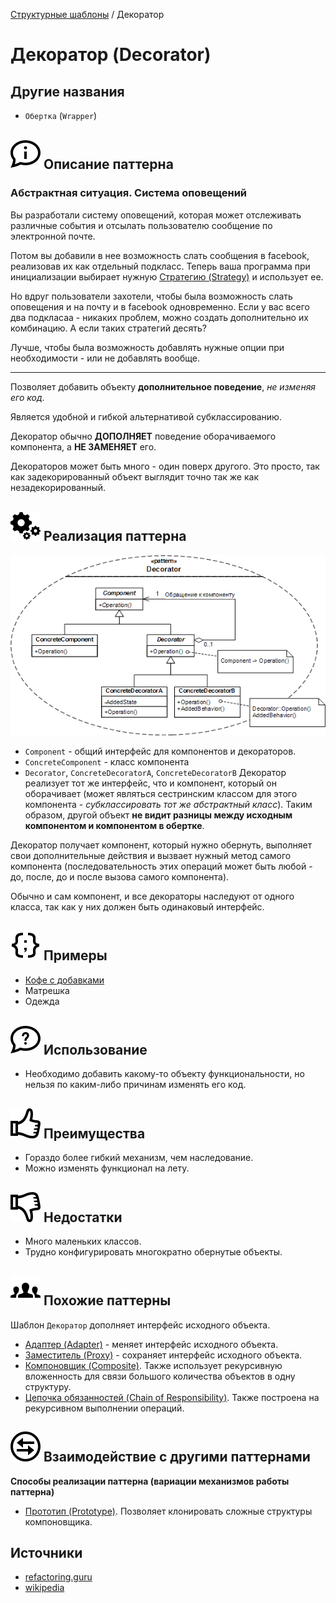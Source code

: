 [Структурные шаблоны](../#readme) / Декоратор

# Декоратор (Decorator)

## Другие названия

* `Обертка` (`Wrapper`)

## ![](../../ui/info.svg) Описание паттерна


### Абстрактная ситуация. Система оповещений

Вы разработали систему оповещений, которая может отслеживать различные события и отсылать пользователю сообщение по электронной почте.

Потом вы добавили в нее возможность слать сообщения в facebook, реализовав их как отдельный подкласс. Теперь ваша программа при инициализации выбирает нужную [Стратегию (Strategy)](../../behavioral/strategy#readme) и использует ее.

Но вдруг пользователи захотели, чтобы была возможность слать оповещения и на почту и в facebook одновременно. Если у вас всего два подкласаа - никаких проблем, можно создать дополнительно их комбинацию. А если таких стратегий десять?

Лучше, чтобы была возможность добавлять нужные опции при необходимости - или не добавлять вообще.

***


Позволяет добавить объекту **дополнительное поведение**, *не изменяя его код*.

Является удобной и гибкой альтернативой субклассированию.

Декоратор обычно **ДОПОЛНЯЕТ** поведение оборачиваемого компонента, а **НЕ ЗАМЕНЯЕТ** его.

Декораторов может быть много - один поверх другого. Это просто, так как задекорированный объект выглядит точно так же как незадекорированный.



## ![](../../ui/gear.svg) Реализация паттерна

![Схема паттерна Декоратор](./scheme/scheme.png)

* `Component` - общий интерфейс для компонентов и декораторов.
* `ConcreteComponent` - класс компонента
* `Decorator`, `ConcreteDecoratorA`, `ConcreteDecoratorB`
  Декоратор реализует тот же интерфейс, что и компонент, который он оборачивает (может являться сестринским классом для этого компонента - *субклассировать тот же абстрактный класс*). Таким образом, другой объект **не видит разницы между исходным компонентом и компонентом в обертке**.

Декоратор получает компонент, который нужно обернуть, выполняет свои дополнительные действия и вызвает нужный метод самого компонента (последовательность этих операций может быть любой - до, после, до и после вызова самого компонента).

Обычно и сам компонент, и все декораторы наследуют от одного класса, так как у них должен быть одинаковый интерфейс.



## ![](../../ui/code.svg) Примеры

* [Кофе с добавками](./coffee#readme)
* Матрешка
* Одежда



## ![](../../ui/question.svg) Использование

* Необходимо добавить какому-то объекту функциональности, но нельзя по каким-либо причинам изменять его код.


## ![](../../ui/good.svg) Преимущества

* Гораздо более гибкий механизм, чем наследование.
* Можно изменять функционал на лету.


## ![](../../ui/bad.svg) Недостатки

* Много маленьких классов.
* Трудно конфигурировать многократно обернутые объекты.



## ![](../../ui/twins.svg) Похожие паттерны

Шаблон `Декоратор` дополняет интерфейс исходного объекта.

* [Адаптер (Adapter)](../adapter#readme) - меняет интерфейс исходного объекта.
* [Заместитель (Proxy)](../proxy#readme) - сохраняет интерфейс исходного объекта.
* [Компоновщик (Composite)](../composite#readme). Также использует рекурсивную вложенность для связи большого количества объектов в одну структуру.
* [Цепочка обязанностей (Chain of Responsibility)](../../chainOfResponsibility#readme). Также построена на рекурсивном выполнении операций.


## ![](../../ui/interaction.svg) Взаимодействие с другими паттернами

**Способы реализации паттерна (вариации механизмов работы паттерна)**

* [Прототип (Prototype)](../../creational/prototype#readme). Позволяет клонировать сложные структуры компоновщика.



## Источники

* [refactoring.guru](https://refactoring.guru/ru/design-patterns/decorator)
* [wikipedia](https://ru.wikipedia.org/wiki/%D0%94%D0%B5%D0%BA%D0%BE%D1%80%D0%B0%D1%82%D0%BE%D1%80_(%D1%88%D0%B0%D0%B1%D0%BB%D0%BE%D0%BD_%D0%BF%D1%80%D0%BE%D0%B5%D0%BA%D1%82%D0%B8%D1%80%D0%BE%D0%B2%D0%B0%D0%BD%D0%B8%D1%8F))

